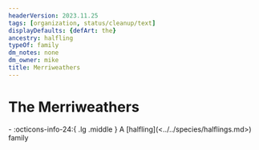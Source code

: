 ```yaml
---
headerVersion: 2023.11.25
tags: [organization, status/cleanup/text]
displayDefaults: {defArt: the}
ancestry: halfling
typeOf: family
dm_notes: none
dm_owner: mike
title: Merriweathers
---
```

# The Merriweathers
<div class="grid cards ext-narrow-margin ext-one-column" markdown>
-
   :octicons-info-24:{ .lg .middle } A [halfling](<../../species/halflings.md>) family  
</div>




